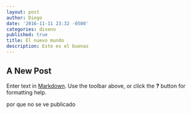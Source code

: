 ```yaml
---
layout: post
author: Diego
date: '2016-11-11 23:32 -0500'
categories: diseno
published: true
title: El nuevo mundo
description: Este es el buenas
---
```

## A New Post

Enter text in [Markdown](http://daringfireball.net/projects/markdown/). Use the toolbar above, or click the **?** button for formatting help.

por que no se ve publicado
